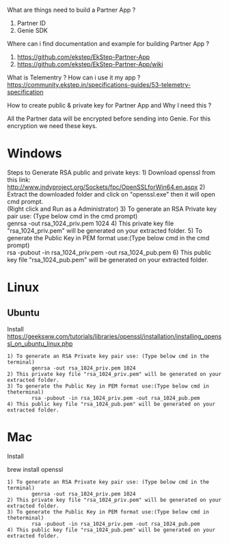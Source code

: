 What are things need to build a Partner App ?
1. Partner ID
2. Genie SDK

Where can i find documentation and example for building Partner App ?
1. https://github.com/ekstep/EkStep-Partner-App
2. https://github.com/ekstep/EkStep-Partner-App/wiki

What is Telementry ? How can i use it my app ?
https://community.ekstep.in/specifications-guides/53-telemetry-specification

How to create public & private key for Partner App and Why I need this ?

All the Partner data will be encrypted before sending into Genie. 
For this encryption we need these keys.

Windows
=======

Steps to Generate RSA public and private keys:
	1) Download openssl from this link:   					    
		http://www.indyproject.org/Sockets/fpc/OpenSSLforWin64.en.aspx
	2) Extract the downloaded folder and click on "openssl.exe" then it will open cmd prompt.		
	(Right click and Run as a Administrator)
	3) To generate an RSA Private key pair use: (Type below cmd in the cmd prompt)    
			genrsa -out rsa_1024_priv.pem 1024
	4) This private key file "rsa_1024_priv.pem" will be generated on your extracted folder.
	5) To generate the Public Key in PEM format use:(Type below cmd in the cmd prompt)    
			rsa -pubout -in rsa_1024_priv.pem -out rsa_1024_pub.pem
	6) This public key file "rsa_1024_pub.pem" will be generated on your extracted folder.


Linux 
=====

Ubuntu 
-----------

Install 
https://geeksww.com/tutorials/libraries/openssl/installation/installing_openssl_on_ubuntu_linux.php

	1) To generate an RSA Private key pair use: (Type below cmd in the terminal)    
			genrsa -out rsa_1024_priv.pem 1024
	2) This private key file "rsa_1024_priv.pem" will be generated on your extracted folder.
	3) To generate the Public Key in PEM format use:(Type below cmd in theterminal)    
			rsa -pubout -in rsa_1024_priv.pem -out rsa_1024_pub.pem
	4) This public key file "rsa_1024_pub.pem" will be generated on your extracted folder.

Mac
====
Install

brew install openssl

	1) To generate an RSA Private key pair use: (Type below cmd in the terminal)    
			genrsa -out rsa_1024_priv.pem 1024
	2) This private key file "rsa_1024_priv.pem" will be generated on your extracted folder.
	3) To generate the Public Key in PEM format use:(Type below cmd in theterminal)    
			rsa -pubout -in rsa_1024_priv.pem -out rsa_1024_pub.pem
	4) This public key file "rsa_1024_pub.pem" will be generated on your extracted folder.
